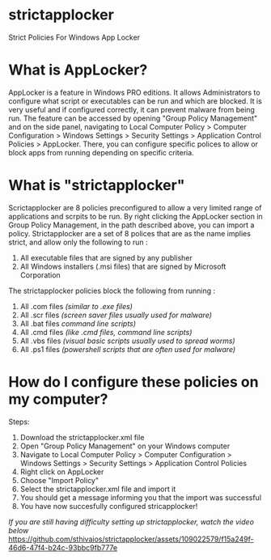 # strictapplocker
Strict Policies For Windows App Locker

# What is AppLocker?
AppLocker is a feature in Windows PRO editions.
It allows Administrators to configure what script or executables can be run and which are blocked.
It is very useful and if configured correctly, it can prevent malware from being run.
The feature can be accessed by opening "Group Policy Management" and on the side panel, navigating
to Local Computer Policy > Computer Configuration > Windows Settings > Security Settings > Application
Control Policies > AppLocker.
There, you can configure specific polices to allow or block apps from running depending on specific criteria.

# What is "strictapplocker"
Scrictapplocker are 8 policies preconfigured to allow a very limited range of applications
and scrpits to be run.
By right clicking the AppLocker section in Group Policy Management, in the path described above, you can
import a policy. Strictapplocker are a set of 8 polices that are as the name implies strict, and allow only
the following to run :
1) All executable files that are signed by any publisher
2) All Windows installers (.msi files) that are signed by Microsoft Corporation

The strictapplocker policies block the following from running :
1) All .com files *(similar to .exe files)*
2) All .scr files *(screen saver files usually used for malware)*
3) All .bat files *command line scripts)*
4) All .cmd files *(like .cmd files, command line scripts)*
5) All .vbs files *(visual basic scripts usually used to spread worms)*
6) All .ps1 files *(powershell scripts that are often used for malware)*

# How do I configure these policies on my computer?
Steps:
1) Download the strictapplocker.xml file
2) Open "Group Policy Management" on your Windows computer
3) Navigate to Local Computer Policy > Computer Configuration > Windows Settings > Security Settings > Application
Control Policies
4) Right click on AppLocker
5) Choose "Import Policy"
6) Select the strictapplocker.xml file and import it
7) You should get a message informing you that the import was successful
8) You have now succesfully configured stricapplocker!

*If you are still having difficulty setting up strictapplocker, watch the video below*
https://github.com/sthivaios/strictapplocker/assets/109022579/f15a249f-46d6-47f4-b24c-93bbc9fb777e

